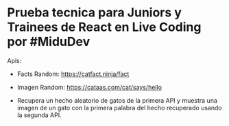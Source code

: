 # Prueba tecnica para Juniors y Trainees de React en Live Coding por #MiduDev 

Apis:

- Facts Random: https://catfact.ninja/fact
- Imagen Random: https://cataas.com/cat/says/hello

- Recupera un hecho aleatorio de gatos de la primera API y muestra una imagen de un gato con la primera palabra del hecho recuperado usando la segunda API.

